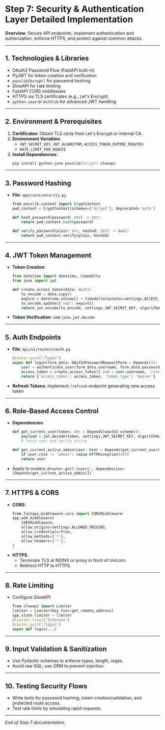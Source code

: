 # Step 7: Security & Authentication Layer Detailed Implementation

**Overview**: Secure API endpoints, implement authentication and authorization, enforce HTTPS, and protect against common attacks.

---

## 1. Technologies & Libraries

- OAuth2 Password Flow (FastAPI built-in)
- PyJWT for token creation and verification
- `passlib[bcrypt]` for password hashing
- SlowAPI for rate limiting
- FastAPI CORS middleware
- HTTPS via TLS certificates (e.g., Let's Encrypt)
- `python-jose` or `Authlib` for advanced JWT handling

---

## 2. Environment & Prerequisites

1. **Certificates**: Obtain TLS certs from Let's Encrypt or internal CA.
2. **Environment Variables**:
   - `JWT_SECRET_KEY`, `JWT_ALGORITHM`, `ACCESS_TOKEN_EXPIRE_MINUTES`
   - `RATE_LIMIT_PER_MINUTE`
3. **Install Dependencies**:
   ```bash
   pip install python-jose passlib[bcrypt] slowapi
   ```

---

## 3. Password Hashing

- **File**: `app/core/security.py`
  ```python
  from passlib.context import CryptContext
  pwd_context = CryptContext(schemes=['bcrypt'], deprecated='auto')

  def hash_password(password: str) -> str:
      return pwd_context.hash(password)

  def verify_password(plain: str, hashed: str) -> bool:
      return pwd_context.verify(plain, hashed)
  ```

---

## 4. JWT Token Management

- **Token Creation**:
  ```python
  from datetime import datetime, timedelta
  from jose import jwt

  def create_access_token(data: dict):
      to_encode = data.copy()
      expire = datetime.utcnow() + timedelta(minutes=settings.ACCESS_TOKEN_EXPIRE_MINUTES)
      to_encode.update({'exp': expire})
      return jwt.encode(to_encode, settings.JWT_SECRET_KEY, algorithm=settings.JWT_ALGORITHM)
  ```
- **Token Verification**: use `jose.jwt.decode`

---

## 5. Auth Endpoints

- **File**: `api/v1/routers/auth.py`
  ```python
  @router.post('/login')
  async def login(form_data: OAuth2PasswordRequestForm = Depends()):
      user = authenticate_user(form_data.username, form_data.password)
      access_token = create_access_token({'sub': user.username, 'role': user.role})
      return {'access_token': access_token, 'token_type': 'bearer'}
  ```
- **Refresh Tokens**: implement `/refresh` endpoint generating new access token

---

## 6. Role-Based Access Control

- **Dependencies**:
  ```python
  def get_current_user(token: str = Depends(oauth2_scheme)):
      payload = jwt.decode(token, settings.JWT_SECRET_KEY, algorithms=[settings.JWT_ALGORITHM])
      # fetch user and verify active

  def get_current_active_admin(user: User = Depends(get_current_user)):
      if user.role != 'admin': raise HTTPException(403)
      return user
  ```
- Apply to routers: `@router.get('/users', dependencies=[Depends(get_current_active_admin)])`

---

## 7. HTTPS & CORS

- **CORS**:
  ```python
  from fastapi.middleware.cors import CORSMiddleware
  app.add_middleware(
      CORSMiddleware,
      allow_origins=settings.ALLOWED_ORIGINS,
      allow_credentials=True,
      allow_methods=['*'],
      allow_headers=['*'],
  )
  ```
- **HTTPS**:
  - Terminate TLS at NGINX or proxy in front of Uvicorn.
  - Redirect HTTP to HTTPS.

---

## 8. Rate Limiting

- Configure SlowAPI:
  ```python
  from slowapi import Limiter
  limiter = Limiter(key_func=get_remote_address)
  app.state.limiter = limiter
  @limiter.limit('5/minute')
  @router.post('/login')
  async def login(...)
  ```

---

## 9. Input Validation & Sanitization

- Use Pydantic schemas to enforce types, length, regex.
- Avoid raw SQL; use ORM to prevent injection.

---

## 10. Testing Security Flows

- Write tests for password hashing, token creation/validation, and protected route access.
- Test rate limits by simulating rapid requests.

---

*End of Step 7 documentation.* 